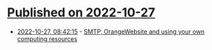 # [Published on 2022-10-27](index.md)

* [2022-10-27, 08:42:15](https://lobste.rs/s/cacctt/smtp_orangewebsite_using_your_own) - [SMTP, OrangeWebsite and using your own computing resources](https://ageinghacker.net/blog/posts/32/)
